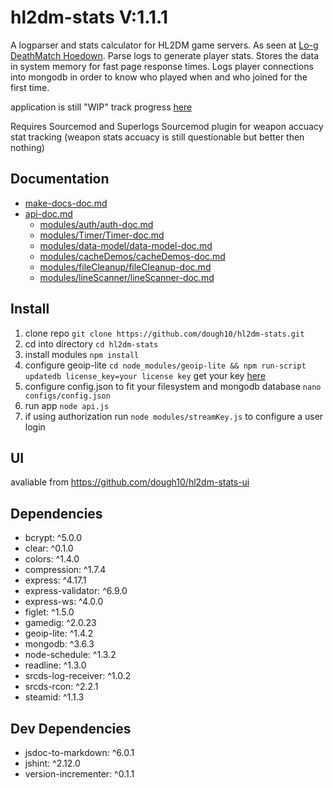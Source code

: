 # hl2dm-stats V:1.1.1

A logparser and stats calculator for HL2DM game servers. As seen at [Lo-g DeathMatch Hoedown](https://hl2dm.dough10.me). Parse logs to generate player stats. Stores the data in system memory for fast page response times. Logs player connections into mongodb in order to know who played when and who joined for the first time.

application is still "WIP" track progress [here](https://github.com/dough10/hl2dm-stats/projects/1)

Requires Sourcemod and Superlogs Sourcemod plugin for weapon accuacy stat tracking (weapon stats accuacy is still questionable but better then nothing)

## Documentation

- [make-docs-doc.md](make-docs-doc.md)
- [api-doc.md](api-doc.md)
  - [modules/auth/auth-doc.md](modules/auth/auth-doc.md)
  - [modules/Timer/Timer-doc.md](modules/Timer/Timer-doc.md)
  - [modules/data-model/data-model-doc.md](modules/data-model/data-model-doc.md)
  - [modules/cacheDemos/cacheDemos-doc.md](modules/cacheDemos/cacheDemos-doc.md)
  - [modules/fileCleanup/fileCleanup-doc.md](modules/fileCleanup/fileCleanup-doc.md)
  - [modules/lineScanner/lineScanner-doc.md](modules/lineScanner/lineScanner-doc.md)

## Install

1. clone repo `git clone https://github.com/dough10/hl2dm-stats.git`
2. cd into directory `cd hl2dm-stats`
3. install modules `npm install`
4. configure geoip-lite `cd node_modules/geoip-lite && npm run-script updatedb license_key=your license key` get your key [here](https://support.maxmind.com/account-faq/license-keys/how-do-i-generate-a-license-key/)
5. configure config.json to fit your filesystem and mongodb database `nano configs/config.json`
6. run app `node api.js`
7. if using authorization run `node modules/streamKey.js` to configure a user login

## UI

avaliable from <https://github.com/dough10/hl2dm-stats-ui>

## Dependencies

- bcrypt: ^5.0.0
- clear: ^0.1.0
- colors: ^1.4.0
- compression: ^1.7.4
- express: ^4.17.1
- express-validator: ^6.9.0
- express-ws: ^4.0.0
- figlet: ^1.5.0
- gamedig: ^2.0.23
- geoip-lite: ^1.4.2
- mongodb: ^3.6.3
- node-schedule: ^1.3.2
- readline: ^1.3.0
- srcds-log-receiver: ^1.0.2
- srcds-rcon: ^2.2.1
- steamid: ^1.1.3

## Dev Dependencies

- jsdoc-to-markdown: ^6.0.1
- jshint: ^2.12.0
- version-incrementer: ^0.1.1
